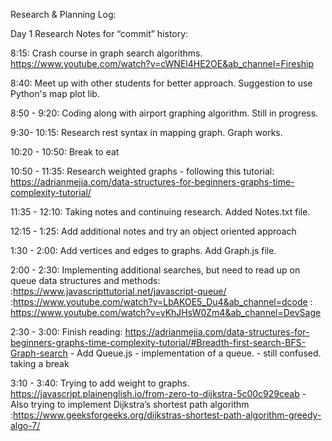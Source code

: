 Research & Planning Log:


Day 1 Research Notes for “commit” history:

8:15:  Crash course in graph search algorithms.
 https://www.youtube.com/watch?v=cWNEl4HE2OE&ab_channel=Fireship

8:40: Meet up with other students for better approach. Suggestion to use Python's map plot lib. 

8:50 - 9:20: Coding along with airport graphing algorithm. Still in progress.

9:30- 10:15: Research rest syntax in mapping graph. Graph works. 

10:20 - 10:50: Break to eat

10:50 - 11:35: Research weighted graphs - following this tutorial: https://adrianmejia.com/data-structures-for-beginners-graphs-time-complexity-tutorial/

11:35 - 12:10: Taking notes and continuing research. Added Notes.txt file.

12:15 - 1:25: Add additional notes and try an object oriented approach

1:30 - 2:00: Add vertices and edges to graphs. Add Graph.js file. 

2:00 - 2:30: Implementing additional searches, but need to read up on queue data structures and methods: 
      :https://www.javascripttutorial.net/javascript-queue/
      :https://www.youtube.com/watch?v=LbAKOE5_Du4&ab_channel=dcode
      : https://www.youtube.com/watch?v=yKhJHsW0Zm4&ab_channel=DevSage

2:30 - 3:00: Finish reading: https://adrianmejia.com/data-structures-for-beginners-graphs-time-complexity-tutorial/#Breadth-first-search-BFS-Graph-search
    - Add Queue.js - implementation of a queue. 
    - still confused. taking a break

3:10 - 3:40: Trying to add weight to graphs. https://javascript.plainenglish.io/from-zero-to-dijkstra-5c00c929ceab
    - Also trying to implement Dijkstra’s shortest path algorithm :https://www.geeksforgeeks.org/dijkstras-shortest-path-algorithm-greedy-algo-7/

